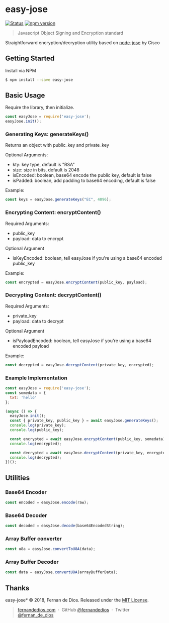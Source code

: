 easy-jose
=========

[![Status](https://travis-ci.org/fernandedios/easy-jose.svg?branch=master)](https://travis-ci.org/fernandedios/easy-jose)
[![npm version](https://img.shields.io/npm/v/easy-jose.png)](https://npmjs.org/package/easy-jose "View this project on npm")

> Javascript Object Signing and Encryption standard

Straightforward encryption/decryption utility based on [node-jose] by Cisco

Getting Started
------------

Install via NPM

```bash
$ npm install --save easy-jose

```

Basic Usage
------------

Require the library, then initialize.

```js
const easyJose = require('easy-jose');
easyJose.init();

```

### Generating Keys: generateKeys()
Returns an object with public_key and private_key

Optional Arguments:
- kty: key type, default is "RSA"
- size: size in bits, default is 2048
- isEncoded: boolean, base64 encode the public key, default is false
- isPadded: boolean, add padding to base64 encoding, default is false

Example:
```js
const keys = easyJose.generateKeys("EC", 4096);

```

### Encrypting Content: encryptContent()

Required Arguments:
- public_key
- payload: data to encrypt

Optional Argument
- isKeyEncoded: boolean, tell easyJose if you're using a base64 encoded public_key

Example:
```js
const encrypted = easyJose.encryptContent(public_key, payload);

```

### Decrypting Content: decryptContent()

Required Arguments:
- private_key
- payload: data to decrypt

Optional Argument
- isPayloadEncoded: boolean, tell easyJose if you're using a base64 encoded payload

Example:
```js
const decrypted = easyJose.decryptContent(private_key, encrypted);

```


### Example Implementation

```js
const easyJose = require('easy-jose');
const somedata = {
  txt: 'hello'
};

(async () => {
  easyJose.init();
  const { private_key, public_key } = await easyJose.generateKeys();
  console.log(private_key);
  console.log(public_key);

  const encrypted = await easyJose.encryptContent(public_key, somedata);
  console.log(encrypted);

  const decrypted = await easyJose.decryptContent(private_key, encrypted);
  console.log(decrypted);
})();
```

Utilities
------------

### Base64 Encoder

```js
const encoded = easyJose.encode(raw);

```

### Base64 Decoder

```js
const decoded = easyJose.decode(base64EncodedString);

```

### Array Buffer converter

```js
const u8a = easyJose.convertToU8A(data);

```

### Array Buffer Decoder

```js
const data = easyJose.convertU8A(arrayBufferData);

```

Thanks
------

easy-jose* © 2018, Fernan de Dios. Released under the [MIT License].<br>

> [fernandedios.com](http://fernandedios.com) &nbsp;&middot;&nbsp;
> GitHub [@fernandedios](https://github.com/fernandedios) &nbsp;&middot;&nbsp;
> Twitter [@fernan_de_dios](https://twitter.com/fernan_de_dios)

[MIT License]: http://mit-license.org/
[node-jose]: https://github.com/cisco/node-jose
